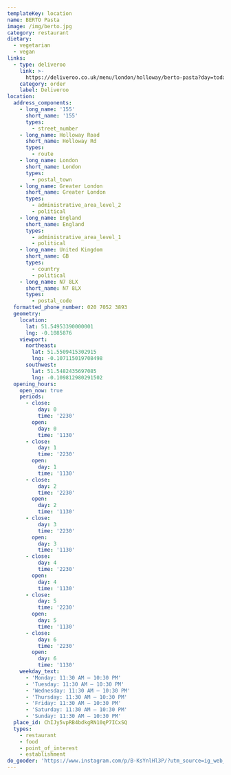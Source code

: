 ```yaml
---
templateKey: location
name: BERTO Pasta
image: /img/berto.jpg
category: restaurant
dietary:
  - vegetarian
  - vegan
links:
  - type: deliveroo
    link: >-
      https://deliveroo.co.uk/menu/london/holloway/berto-pasta?day=today&postcode=N10HD&time=ASAP
    category: order
    label: Deliveroo
location:
  address_components:
    - long_name: '155'
      short_name: '155'
      types:
        - street_number
    - long_name: Holloway Road
      short_name: Holloway Rd
      types:
        - route
    - long_name: London
      short_name: London
      types:
        - postal_town
    - long_name: Greater London
      short_name: Greater London
      types:
        - administrative_area_level_2
        - political
    - long_name: England
      short_name: England
      types:
        - administrative_area_level_1
        - political
    - long_name: United Kingdom
      short_name: GB
      types:
        - country
        - political
    - long_name: N7 8LX
      short_name: N7 8LX
      types:
        - postal_code
  formatted_phone_number: 020 7052 3893
  geometry:
    location:
      lat: 51.54953390000001
      lng: -0.1085876
    viewport:
      northeast:
        lat: 51.5509415302915
        lng: -0.107115019708498
      southwest:
        lat: 51.5482435697085
        lng: -0.109812980291502
  opening_hours:
    open_now: true
    periods:
      - close:
          day: 0
          time: '2230'
        open:
          day: 0
          time: '1130'
      - close:
          day: 1
          time: '2230'
        open:
          day: 1
          time: '1130'
      - close:
          day: 2
          time: '2230'
        open:
          day: 2
          time: '1130'
      - close:
          day: 3
          time: '2230'
        open:
          day: 3
          time: '1130'
      - close:
          day: 4
          time: '2230'
        open:
          day: 4
          time: '1130'
      - close:
          day: 5
          time: '2230'
        open:
          day: 5
          time: '1130'
      - close:
          day: 6
          time: '2230'
        open:
          day: 6
          time: '1130'
    weekday_text:
      - 'Monday: 11:30 AM – 10:30 PM'
      - 'Tuesday: 11:30 AM – 10:30 PM'
      - 'Wednesday: 11:30 AM – 10:30 PM'
      - 'Thursday: 11:30 AM – 10:30 PM'
      - 'Friday: 11:30 AM – 10:30 PM'
      - 'Saturday: 11:30 AM – 10:30 PM'
      - 'Sunday: 11:30 AM – 10:30 PM'
  place_id: ChIJy5vpRB4bdkgRN10qP7ICxSQ
  types:
    - restaurant
    - food
    - point_of_interest
    - establishment
do_gooder: 'https://www.instagram.com/p/B-KsYnlHl3P/?utm_source=ig_web_copy_link'
---
```

